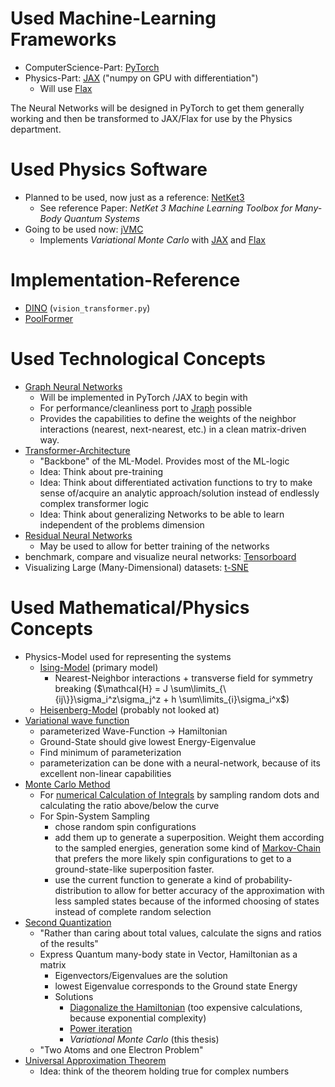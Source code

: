 # Used Machine-Learning Frameworks

-   ComputerScience-Part: [PyTorch](https://pytorch.org/tutorials/)
-   Physics-Part: [JAX](https://github.com/google/jax) ("numpy on GPU with differentiation")
    -   Will use [Flax](https://github.com/google/flax)

The Neural Networks will be designed in PyTorch to get them generally working and then be transformed to JAX/Flax for use by the Physics department.

# Used Physics Software

-   Planned to be used, now just as a reference: [NetKet3](https://www.netket.org/)
    -   See reference Paper: _NetKet 3 Machine Learning Toolbox for Many-Body Quantum Systems_
-   Going to be used now: [jVMC](https://github.com/markusschmitt/vmc_jax)
    -   Implements _Variational Monte Carlo_ with [JAX](https://jax.readthedocs.io/) and [Flax](https://flax.readthedocs.io/)

# Implementation-Reference

-   [DINO](https://github.com/facebookresearch/dino) (`vision_transformer.py`)
-   [PoolFormer](https://github.com/sail-sg/poolformer)

# Used Technological Concepts

-   [Graph Neural Networks](https://en.wikipedia.org/wiki/Graph_neural_network)
    -   Will be implemented in PyTorch /JAX to begin with
    -   For performance/cleanliness port to [Jraph](https://github.com/deepmind/jraph) possible
    -   Provides the capabilities to define the weights of the neighbor interactions (nearest, next-nearest, etc.) in a clean matrix-driven way.
-   [Transformer-Architecture](<https://en.wikipedia.org/wiki/Transformer_(machine_learning_model)>)
    -   "Backbone" of the ML-Model. Provides most of the ML-logic
    -   Idea: Think about pre-training
    -   Idea: Think about differentiated activation functions to try to make sense of/acquire an analytic approach/solution instead of endlessly complex transformer logic
    -   Idea: Think about generalizing Networks to be able to learn independent of the problems dimension
-   [Residual Neural Networks](https://en.wikipedia.org/wiki/Residual_neural_network)
    -   May be used to allow for better training of the networks
-   benchmark, compare and visualize neural networks: [Tensorboard](https://www.tensorflow.org/tensorboard)
-   Visualizing Large (Many-Dimensional) datasets: [t-SNE](https://lvdmaaten.github.io/tsne/)

# Used Mathematical/Physics Concepts

-   Physics-Model used for representing the systems
    -   [Ising-Model](https://en.wikipedia.org/wiki/Ising_model) (primary model)
        -   Nearest-Neighbor interactions + transverse field for symmetry breaking ($\mathcal{H} = J \sum\limits_{\{ij\}}\sigma_i^z\sigma_j^z + h \sum\limits_{i}\sigma_i^x$)
    -   [Heisenberg-Model](https://en.wikipedia.org/wiki/Quantum_Heisenberg_model) (probably not looked at)
-   [Variational wave function](http://www.pci.tu-bs.de/aggericke/PC4/Kap_II/Variationsmethode.htm)
    -   parameterized Wave-Function $\rightarrow$ Hamiltonian
    -   Ground-State should give lowest Energy-Eigenvalue
    -   Find minimum of parameterization
    -   parameterization can be done with a neural-network, because of its excellent non-linear capabilities
-   [Monte Carlo Method](https://en.wikipedia.org/wiki/Quantum_Monte_Carlo)
    -   For [numerical Calculation of Integrals](https://en.wikipedia.org/wiki/Monte_Carlo_integration) by sampling random dots and calculating the ratio above/below the curve
    -   For Spin-System Sampling
        -   chose random spin configurations
        -   add them up to generate a superposition. Weight them according to the sampled energies, generation some kind of [Markov-Chain](https://en.wikipedia.org/wiki/Markov_chain) that prefers the more likely spin configurations to get to a ground-state-like superposition faster.
        -   use the current function to generate a kind of probability-distribution to allow for better accuracy of the approximation with less sampled states because of the informed choosing of states instead of complete random selection
-   [Second Quantization](https://en.wikipedia.org/wiki/Second_quantization)
    -   "Rather than caring about total values, calculate the signs and ratios of the results"
    -   Express Quantum many-body state in Vector, Hamiltonian as a matrix
        -   Eigenvectors/Eigenvalues are the solution
        -   lowest Eigenvalue corresponds to the Ground state Energy
        -   Solutions
            -   [Diagonalize the Hamiltonian](https://en.wikipedia.org/wiki/Diagonalizable_matrix#Diagonalization) (too expensive calculations, because exponential complexity)
            -   [Power iteration](https://en.wikipedia.org/wiki/Power_iteration)
            -   _Variational Monte Carlo_ (this thesis)
    -   "Two Atoms and one Electron Problem"
-   [Universal Approximation Theorem](https://en.wikipedia.org/wiki/Universal_approximation_theorem)
    -   Idea: think of the theorem holding true for complex numbers

